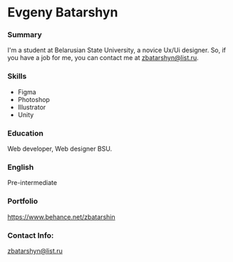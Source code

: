 # Evgeny Batarshyn
### Summary
I'm a student at Belarusian State University, a novice Ux/Ui designer. So, if you have a job for me, you can contact me at zbatarshyn@list.ru.
### Skills
* Figma
* Photoshop
* Illustrator
* Unity
### Education 
Web developer, Web designer BSU.
### English
Pre-intermediate
### Portfolio
https://www.behance.net/zbatarshin
### Contact Info:
zbatarshyn@list.ru
